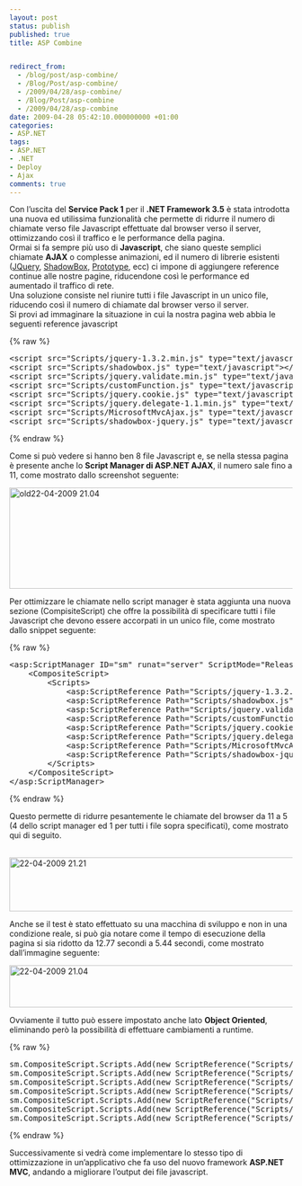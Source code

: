 ```yaml
---
layout: post
status: publish
published: true
title: ASP Combine


redirect_from: 
  - /blog/post/asp-combine/
  - /Blog/Post/asp-combine/
  - /2009/04/28/asp-combine/
  - /Blog/Post/asp-combine
  - /2009/04/28/asp-combine
date: 2009-04-28 05:42:10.000000000 +01:00
categories:
- ASP.NET
tags:
- ASP.NET
- .NET
- Deploy
- Ajax
comments: true
---
```

<p>Con l&rsquo;uscita del <strong>Service Pack 1</strong> per il <strong>.NET Framework 3.5</strong> &egrave; stata introdotta una nuova ed utilissima funzionalit&agrave; che permette di ridurre il numero di chiamate verso file Javascript effettuate dal browser verso il server, ottimizzando cos&igrave; il traffico e le performance della pagina.    <br />
Ormai si fa sempre pi&ugrave; uso di <strong>Javascript</strong>, che siano queste semplici chiamate <strong>AJAX</strong> o complesse animazioni, ed il numero di librerie esistenti (<a target="_blank" href="http://jquery.com/">JQuery</a>, <a target="_blank" href="http://www.shadowbox-js.com/">ShadowBox</a>, <a target="_blank" href="http://www.prototypejs.org/">Prototype</a>, ecc) ci impone di aggiungere reference continue alle nostre pagine, riducendone cos&igrave; le performance ed aumentado il traffico di rete.    <br />
Una soluzione consiste nel riunire tutti i file Javascript in un unico file, riducendo cos&igrave; il numero di chiamate dal browser verso il server.    <br />
Si provi ad immaginare la situazione in cui la nostra pagina web abbia le seguenti reference javascript</p>
{% raw %}<pre class="brush: xml; ruler: true;">
&lt;script src=&quot;Scripts/jquery-1.3.2.min.js&quot; type=&quot;text/javascript&quot;&gt;&lt;/script&gt;
&lt;script src=&quot;Scripts/shadowbox.js&quot; type=&quot;text/javascript&quot;&gt;&lt;/script&gt;
&lt;script src=&quot;Scripts/jquery.validate.min.js&quot; type=&quot;text/javascript&quot;&gt;&lt;/script&gt;
&lt;script src=&quot;Scripts/customFunction.js&quot; type=&quot;text/javascript&quot;&gt;&lt;/script&gt;
&lt;script src=&quot;Scripts/jquery.cookie.js&quot; type=&quot;text/javascript&quot;&gt;&lt;/script&gt;
&lt;script src=&quot;Scripts/jquery.delegate-1.1.min.js&quot; type=&quot;text/javascript&quot;&gt;&lt;/script&gt;
&lt;script src=&quot;Scripts/MicrosoftMvcAjax.js&quot; type=&quot;text/javascript&quot;&gt;&lt;/script&gt;
&lt;script src=&quot;Scripts/shadowbox-jquery.js&quot; type=&quot;text/javascript&quot;&gt;&lt;/script&gt;</pre>{% endraw %}
<p>Come si pu&ograve; vedere si hanno ben 8 file Javascript e, se nella stessa pagina &egrave; presente anche lo <strong>Script Manager di ASP.NET AJAX</strong>, il numero sale fino a 11, come mostrato dallo screenshot seguente:</p>
<p><a rel="shadowbox[ASP-Combine];options={counterType:'skip',continuous:true,animSequence:'sync'}" href="http://imperugo.tostring.it/Content/Uploaded/image/old22-04-2009%2021.04_2.png"><img singleline="" title="old22-04-2009 21.04" style="border-right: 0px; border-top: 0px; display: inline; border-left: 0px; border-bottom: 0px" height="180" alt="old22-04-2009 21.04" width="554" border="0" src="http://imperugo.tostring.it/Content/Uploaded/image/old22-04-2009%2021.04_thumb.png" /></a></p>
<p>Per ottimizzare le chiamate nello script manager &egrave; stata aggiunta una nuova sezione (CompisiteScript) che offre la possibilit&agrave; di specificare tutti i file Javascript che devono essere accorpati in un unico file, come mostrato dallo snippet seguente:</p>
{% raw %}<pre class="brush: xml; ruler: true;">
&lt;asp:ScriptManager ID=&quot;sm&quot; runat=&quot;server&quot; ScriptMode=&quot;Release&quot; CompositeScript-ScriptMode=&quot;Release&quot;&gt;
    &lt;CompositeScript&gt;
        &lt;Scripts&gt;
            &lt;asp:ScriptReference Path=&quot;Scripts/jquery-1.3.2.min.js&quot; /&gt;
            &lt;asp:ScriptReference Path=&quot;Scripts/shadowbox.js&quot; /&gt;
            &lt;asp:ScriptReference Path=&quot;Scripts/jquery.validate.min.js&quot; /&gt;
            &lt;asp:ScriptReference Path=&quot;Scripts/customFunction.js&quot;  /&gt;
            &lt;asp:ScriptReference Path=&quot;Scripts/jquery.cookie.js&quot; /&gt;
            &lt;asp:ScriptReference Path=&quot;Scripts/jquery.delegate-1.1.min.js&quot; /&gt;
            &lt;asp:ScriptReference Path=&quot;Scripts/MicrosoftMvcAjax.js&quot; /&gt;
            &lt;asp:ScriptReference Path=&quot;Scripts/shadowbox-jquery.js&quot;  /&gt;
        &lt;/Scripts&gt;
    &lt;/CompositeScript&gt;
&lt;/asp:ScriptManager&gt;</pre>{% endraw %}
<p>Questo permette di ridurre pesantemente le chiamate del browser da 11 a 5 (4 dello script manager ed 1 per tutti i file sopra specificati), come mostrato qui di seguito.</p>
<p>&nbsp;<a rel="shadowbox[ASP-Combine];options={counterType:'skip',continuous:true,animSequence:'sync'}" href="http://imperugo.tostring.it/Content/Uploaded/image/22-04-2009%2021.21_2.png"><img singleline="" title="22-04-2009 21.21" style="border-right: 0px; border-top: 0px; display: inline; border-left: 0px; border-bottom: 0px" height="96" alt="22-04-2009 21.21" width="554" border="0" src="http://imperugo.tostring.it/Content/Uploaded/image/22-04-2009%2021.21_thumb.png" /></a></p>
<p>Anche se il test &egrave; stato effettuato su una macchina di sviluppo e non in una condizione reale, si pu&ograve; gia notare come il tempo di esecuzione della pagina si sia ridotto da 12.77 secondi a 5.44 secondi, come mostrato dall&rsquo;immagine seguente:</p>
<p><a rel="shadowbox[ASP-Combine];options={counterType:'skip',continuous:true,animSequence:'sync'}" href="http://imperugo.tostring.it/Content/Uploaded/image/22-04-2009%2021.04_2.png"><img singleline="" title="22-04-2009 21.04" style="border-right: 0px; border-top: 0px; display: inline; border-left: 0px; border-bottom: 0px" height="75" alt="22-04-2009 21.04" width="554" border="0" src="http://imperugo.tostring.it/Content/Uploaded/image/22-04-2009%2021.04_thumb.png" /></a></p>
<p>Ovviamente il tutto pu&ograve; essere impostato anche lato <strong>Object Oriented</strong>, eliminando per&ograve; la possibilit&agrave; di effettuare cambiamenti a runtime.</p>
{% raw %}<pre class="brush: csharp; ruler: true;">
sm.CompositeScript.Scripts.Add(new ScriptReference(&quot;Scripts/jquery-1.3.2.min.js&quot;));
sm.CompositeScript.Scripts.Add(new ScriptReference(&quot;Scripts/shadowbox.js&quot;));
sm.CompositeScript.Scripts.Add(new ScriptReference(&quot;Scripts/jquery.validate.min.js&quot;));
sm.CompositeScript.Scripts.Add(new ScriptReference(&quot;Scripts/customFunction.js&quot;));
sm.CompositeScript.Scripts.Add(new ScriptReference(&quot;Scripts/jquery.cookie.js&quot;));
sm.CompositeScript.Scripts.Add(new ScriptReference(&quot;Scripts/jquery.delegate-1.1.min.js&quot;));
sm.CompositeScript.Scripts.Add(new ScriptReference(&quot;Scripts/MicrosoftMvcAjax.js&quot;));sm.CompositeScript.Scripts.Add(new ScriptReference(&quot;Scripts/shadowbox-jquery.js&quot;));</pre>{% endraw %}
<p>Successivamente si vedr&agrave; come implementare lo stesso tipo di ottimizzazione in un&rsquo;applicativo che fa uso del nuovo framework <strong>ASP.NET MVC</strong>, andando a migliorare l&rsquo;output dei file javascript.</p>
